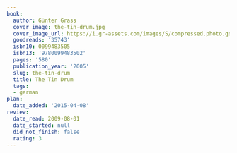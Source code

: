 ```yaml
---
book:
  author: Günter Grass
  cover_image: the-tin-drum.jpg
  cover_image_url: https://i.gr-assets.com/images/S/compressed.photo.goodreads.com/books/1327945103l/35743._SX98_.jpg
  goodreads: '35743'
  isbn10: 0099483505
  isbn13: '9780099483502'
  pages: '580'
  publication_year: '2005'
  slug: the-tin-drum
  title: The Tin Drum
  tags:
  - german
plan:
  date_added: '2015-04-08'
review:
  date_read: 2009-08-01
  date_started: null
  did_not_finish: false
  rating: 3
---
```

